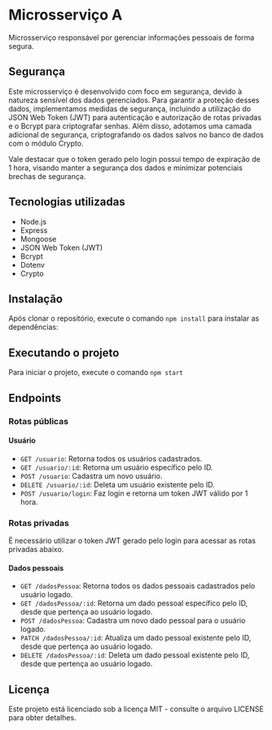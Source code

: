 # Microsserviço A

Microsserviço responsável por gerenciar informações pessoais de forma segura.

## Segurança
Este microsserviço é desenvolvido com foco em segurança, devido à natureza sensível dos dados gerenciados. Para garantir a proteção desses dados, implementamos medidas de segurança, incluindo a utilização do JSON Web Token (JWT) para autenticação e autorização de rotas privadas e o Bcrypt para criptografar senhas. Além disso, adotamos uma camada adicional de segurança, criptografando os dados salvos no banco de dados com o módulo Crypto.

Vale destacar que o token gerado pelo login possui tempo de expiração de 1 hora, visando manter a segurança dos dados e minimizar potenciais brechas de segurança.

## Tecnologias utilizadas

- Node.js
- Express
- Mongoose
- JSON Web Token (JWT)
- Bcrypt
- Dotenv
- Crypto

## Instalação

Após clonar o repositório, execute o comando `npm install` para instalar as dependências:

## Executando o projeto

Para iniciar o projeto, execute o comando `npm start`

## Endpoints

### Rotas públicas

#### Usuário

- `GET /usuario`: Retorna todos os usuários cadastrados.
- `GET /usuario/:id`: Retorna um usuário específico pelo ID.
- `POST /usuario`: Cadastra um novo usuário.
- `DELETE /usuario/:id`: Deleta um usuário existente pelo ID.
- `POST /usuario/login`: Faz login e retorna um token JWT válido por 1 hora.

### Rotas privadas

É necessário utilizar o token JWT gerado pelo login para acessar as rotas privadas abaixo.

#### Dados pessoais

- `GET /dadosPessoa`: Retorna todos os dados pessoais cadastrados pelo usuário logado.
- `GET /dadosPessoa/:id`: Retorna um dado pessoal específico pelo ID, desde que pertença ao usuário logado.
- `POST /dadosPessoa`: Cadastra um novo dado pessoal para o usuário logado.
- `PATCH /dadosPessoa/:id`: Atualiza um dado pessoal existente pelo ID, desde que pertença ao usuário logado.
- `DELETE /dadosPessoa/:id`: Deleta um dado pessoal existente pelo ID, desde que pertença ao usuário logado.

## Licença

Este projeto está licenciado sob a licença MIT - consulte o arquivo LICENSE para obter detalhes.
